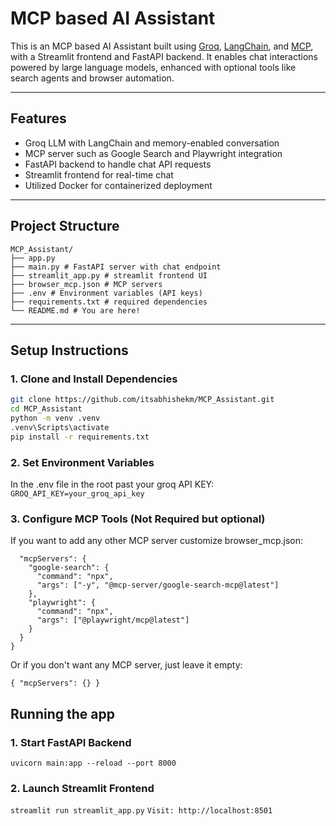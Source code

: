 # MCP based AI Assistant

This is an MCP based AI Assistant built using [Groq](https://groq.com/), [LangChain](https://www.langchain.com/), and [MCP](https://github.com/langchain-ai/mcp), with a Streamlit frontend and FastAPI backend. It enables chat interactions powered by large language models, enhanced with optional tools like search agents and browser automation.

---

## Features

- Groq LLM with LangChain and memory-enabled conversation
- MCP server such as Google Search and Playwright integration
- FastAPI backend to handle chat API requests
- Streamlit frontend for real-time chat
- Utilized Docker for containerized deployment
  
---

## Project Structure
```
MCP_Assistant/
├── app.py 
├── main.py # FastAPI server with chat endpoint
├── streamlit_app.py # streamlit frontend UI
├── browser_mcp.json # MCP servers
├── .env # Environment variables (API keys)
├── requirements.txt # required dependencies
└── README.md # You are here!
```

---

## Setup Instructions

### 1. Clone and Install Dependencies

```bash
git clone https://github.com/itsabhishekm/MCP_Assistant.git
cd MCP_Assistant
python -m venv .venv
.venv\Scripts\activate   
pip install -r requirements.txt
```

### 2. Set Environment Variables
In the .env file in the root past your groq API KEY:
```GROQ_API_KEY=your_groq_api_key```

### 3. Configure MCP Tools (Not Required but optional)
If you want to add any other MCP server customize browser_mcp.json:
```{
  "mcpServers": {
    "google-search": {
      "command": "npx",
      "args": ["-y", "@mcp-server/google-search-mcp@latest"]
    },
    "playwright": {
      "command": "npx",
      "args": ["@playwright/mcp@latest"]
    }
  }
}
```
Or if you don't want any MCP server, just leave it empty:

``` { "mcpServers": {} } ```

## Running the app
### 1. Start FastAPI Backend

 ``` uvicorn main:app --reload --port 8000 ```

### 2. Launch Streamlit Frontend

```streamlit run streamlit_app.py```
```Visit: http://localhost:8501 ```






